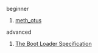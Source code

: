 beginner  
1. [meth_otus](https://docs.google.com/document/d/1c6DM3vJ06-SSESpWpWk_vaZy4bvL1CUrFV81cPNGy4c/edit#)  

advanced  
1. [The Boot Loader Specification](https://systemd.io/BOOT_LOADER_SPECIFICATION/)  
